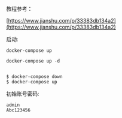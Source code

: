 

教程参考：

[https://www.jianshu.com/p/33383db134a2](https://www.jianshu.com/p/33383db134a2)


启动:

```
docker-compose up

docker-compose up -d


$ docker-compose down
$ docker-compose up
```

初始账号密码:

```
admin
Abc123456
```